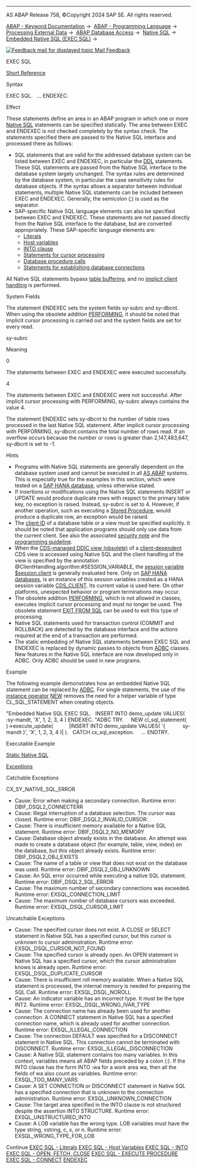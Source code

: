   

* * *

AS ABAP Release 758, ©Copyright 2024 SAP SE. All rights reserved.

[ABAP - Keyword Documentation](javascript:call_link\('abenabap.htm'\)) →  [ABAP - Programming Language](javascript:call_link\('abenabap_reference.htm'\)) →  [Processing External Data](javascript:call_link\('abenabap_language_external_data.htm'\)) →  [ABAP Database Access](javascript:call_link\('abendb_access.htm'\)) →  [Native SQL](javascript:call_link\('abennative_sql.htm'\)) →  [Embedded Native SQL (EXEC SQL)](javascript:call_link\('abennativesql.htm'\)) → 

 [![](Mail.gif?object=Mail.gif "Feedback mail for displayed topic") Mail Feedback](mailto:f1_help@sap.com?subject=Feedback%20on%20ABAP%20Documentation&body=Document:%20EXEC%20SQL%2C%20ABAPEXEC%2C%20758%0D%0A%0D%0AError:%0D%0A%0D%0A%0D%0A%0D%0ASuggestion%20for%20improvement:)

EXEC SQL

[Short Reference](javascript:call_link\('abapexec_sql_shortref.htm'\))

Syntax

EXEC SQL.
  ...
ENDEXEC.

Effect

These statements define an area in an ABAP program in which one or more [Native SQL](javascript:call_link\('abennative_sql_glosry.htm'\) "Glossary Entry") statements can be specified statically. The area between EXEC and ENDEXEC is not checked completely by the syntax check. The statements specified there are passed to the Native SQL interface and processed there as follows:

-   SQL statements that are valid for the addressed database system can be listed between EXEC and ENDEXEC, in particular the [DDL](javascript:call_link\('abenddl_glosry.htm'\) "Glossary Entry") statements. These SQL statements are passed from the Native SQL interface to the database system largely unchanged. The syntax rules are determined by the database system, in particular the case sensitivity rules for database objects. If the syntax allows a separator between individual statements, multiple Native SQL statements can be included between EXEC and ENDEXEC. Generally, the semicolon (;) is used as the separator.
-   SAP-specific Native SQL language elements can also be specified between EXEC and ENDEXEC. These statements are not passed directly from the Native SQL interface to the database, but are converted appropriately. These SAP-specific language elements are:
    -   [Literals](javascript:call_link\('abapexec_literal.htm'\))
    -   [Host variables](javascript:call_link\('abapexec_host.htm'\))
    -   [INTO clause](javascript:call_link\('abapexec_into.htm'\))
    -   [Statements for cursor processing](javascript:call_link\('abapexec_cursor.htm'\))
    -   [Database procedure calls](javascript:call_link\('abapexec_procedure.htm'\))
    -   [Statements for establishing database connections](javascript:call_link\('abapexec_connection.htm'\))

All Native SQL statements bypass [table buffering](javascript:call_link\('abentable_buffering_glosry.htm'\) "Glossary Entry"), and no [implicit client handling](javascript:call_link\('abenabap_sql_client_handling.htm'\)) is performed.

System Fields

The statement ENDEXEC sets the system fields sy-subrc and sy-dbcnt. When using the obsolete addition [PERFORMING](javascript:call_link\('abapexec_implicit.htm'\)), it should be noted that implicit cursor processing is carried out and the system fields are set for every read.

sy-subrc

Meaning

0

The statements between EXEC and ENDEXEC were executed successfully.

4

The statements between EXEC and ENDEXEC were not successful. After implicit cursor processing with PERFORMING, sy-subrc always contains the value 4.

The statement ENDEXEC sets sy-dbcnt to the number of table rows processed in the last Native SQL statement. After implicit cursor processing with PERFORMING, sy-dbcnt contains the total number of rows read. If an overflow occurs because the number or rows is greater than 2,147,483,647, sy-dbcnt is set to -1.

Hints

-   Programs with Native SQL statements are generally dependent on the database system used and cannot be executed in all [AS ABAP](javascript:call_link\('abenas_abap_glosry.htm'\) "Glossary Entry") systems. This is especially true for the examples in this section, which were tested on a [SAP HANA database](javascript:call_link\('abenhana_database_glosry.htm'\) "Glossary Entry"), unless otherwise stated.
-   If insertions or modifications using the Native SQL statements INSERT or UPDATE would produce duplicate rows with respect to the primary table key, no exception is raised. Instead, sy-subrc is set to 4. However, if another operation, such as executing a [Stored Procedure](javascript:call_link\('abenstored_procedure_glosry.htm'\) "Glossary Entry"), would produce a duplicate row, an exception would be raised.
-   The [client ID](javascript:call_link\('abenclient_identifier_glosry.htm'\) "Glossary Entry") of a database table or a view must be specified explicitly. It should be noted that application programs should only use data from the current client. See also the associated [security note](javascript:call_link\('abenclient_dependent_scrty.htm'\)) and the [programming guideline](javascript:call_link\('abenclient_handling_guidl.htm'\) "Guideline").
-   When the [CDS-managed DDIC view (obsolete)](javascript:call_link\('abencds_mngdddic_view_glosry.htm'\) "Glossary Entry") of a [client-dependent](javascript:call_link\('abencds_view_client_handling_v1.htm'\)) CDS view is accessed using Native SQL and the client handling of the view is specified by the annotation @ClientHandling.algorithm:#SESSION\_VARIABLE, the [session variable](javascript:call_link\('abensession_variable_glosry.htm'\) "Glossary Entry") [$session.client](javascript:call_link\('abencds_session_variable_v1.htm'\)) is generally evaluated here. Only on [SAP HANA databases](javascript:call_link\('abenhana_database_glosry.htm'\) "Glossary Entry"), is an instance of this session variables created as a HANA session variable [CDS\_CLIENT](javascript:call_link\('abenhana_session_variables.htm'\)). Its current value is used here. On other platforms, unexpected behavior or program terminations may occur.
-   The obsolete addition [PERFORMING](javascript:call_link\('abapexec_implicit.htm'\)), which is not allowed in classes, executes implicit cursor processing and must no longer be used. The obsolete statement [EXIT FROM SQL](javascript:call_link\('abapexit_sql.htm'\)) can be used to exit this type of processing.
-   Native SQL statements used for transaction control (COMMIT and ROLLBACK) are detected by the database interface and the actions required at the end of a transaction are performed.
-   The static embedding of Native SQL statements between EXEC SQL and ENDEXEC is replaced by dynamic passes to objects from [ADBC](javascript:call_link\('abenadbc.htm'\)) classes. New features in the Native SQL interface are now developed only in ADBC. Only ADBC should be used in new programs.

Example

The following example demonstrates how an embedded Native SQL statement can be replaced by [ADBC](javascript:call_link\('abenadbc.htm'\)). For single statements, the use of the [instance operator](javascript:call_link\('abeninstance_operator_glosry.htm'\) "Glossary Entry") [NEW](javascript:call_link\('abenconstructor_expression_new.htm'\)) removes the need for a helper variable of type CL\_SQL\_STATEMENT when creating objects.

"Embedded Native SQL
EXEC SQL.
  INSERT INTO demo\_update VALUES( :sy-mandt, 'X', 1, 2, 3, 4 )
ENDEXEC.
"ADBC
TRY.
    NEW cl\_sql\_statement( )->execute\_update(
          |INSERT INTO demo\_update VALUES( '{
           sy-mandt }', 'X', 1, 2, 3, 4 )| ).
  CATCH cx\_sql\_exception.
    ...
ENDTRY.

Executable Example

[Static Native SQL](javascript:call_link\('abennative_sql_abexa.htm'\))

[Exceptions](javascript:call_link\('abenabap_language_exceptions.htm'\))

Catchable Exceptions

CX\_SY\_NATIVE\_SQL\_ERROR

-   Cause: Error when making a secondary connection.
    Runtime error: DBIF\_DSQL2\_CONNECTERR
-   Cause: Illegal interruption of a database selection. The cursor was closed.
    Runtime error: DBIF\_DSQL2\_INVALID\_CURSOR:
-   Cause: There is insufficient memory available for a Native SQL statement.
    Runtime error: DBIF\_DSQL2\_NO\_MEMORY
-   Cause: Database object already exists in the database. An attempt was made to create a database object (for example, table, view, index) on the database, but this object already exists.
    Runtime error: DBIF\_DSQL2\_OBJ\_EXISTS
-   Cause: The name of a table or view that does not exist on the database was used.
    Runtime error: DBIF\_DSQL2\_OBJ\_UNKNOWN
-   Cause: An SQL error occurred while executing a native SQL statement.
    Runtime error: DBIF\_DSQL2\_SQL\_ERROR
-   Cause: The maximum number of secondary connections was exceeded.
    Runtime error: EXSQL\_CONNECTION\_LIMIT
-   Cause: The maximum number of database cursors was exceeded.
    Runtime error: EXSQL\_DSQL\_CURSOR\_LIMIT

Uncatchable Exceptions

-   Cause: The specified cursor does not exist. A CLOSE or SELECT statement in Native SQL has a specified cursor, but this cursor is unknown to cursor administration.
    Runtime error: EXSQL\_DSQL\_CURSOR\_NOT\_FOUND
-   Cause: The specified cursor is already open. An OPEN statement in Native SQL has a specified cursor, which the cursor administration knows is already open.
    Runtime error: EXSQL\_DSQL\_DUPLICATE\_CURSOR
-   Cause: There is insufficient roll memory available. When a Native SQL statement is processed, the internal memory is needed for preparing the SQL Call.
    Runtime error: EXSQL\_DSQL\_NOROLL
-   Cause: An indicator variable has an incorrect type. It must be the type INT2.
    Runtime error: EXSQL\_DSQL\_WRONG\_IVAR\_TYPE
-   Cause: The connection name has already been used for another connection. A CONNECT statement in Native SQL has a specified connection name, which is already used for another connection.
    Runtime error: EXSQL\_ILLEGAL\_CONNECTION
-   Cause: The connection DEFAULT was specified for a DISCONNECT statement in Native SQL. This connection cannot be terminated with DISCONNECT.
    Runtime error: EXSQL\_ILLEGAL\_DISCONNECTION
-   Cause: A Native SQL statement contains too many variables. In this context, variables means all ABAP fields preceded by a colon (:). If the INTO clause has the form INTO :wa for a work area wa, then all the fields of wa also count as variables.
    Runtime error: EXSQL\_TOO\_MANY\_VARS
-   Cause: A SET CONNECTION or DISCONNECT statement in Native SQL has a specified connection that is unknown to the connection administration.
    Runtime error: EXSQL\_UNKNOWN\_CONNECTION
-   Cause: The target area specified in the INTO clause is not structured despite the assertion INTO STRUCTURE.
    Runtime error: EXSQL\_UNSTRUCTURED\_INTO
-   Cause: A LOB variable has the wrong type. LOB variables must have the type string, xstring, c, x, or n.
    Runtime error: EXSQL\_WRONG\_TYPE\_FOR\_LOB

Continue
[EXEC SQL - Literals](javascript:call_link\('abapexec_literal.htm'\))
[EXEC SQL - Host Variables](javascript:call_link\('abapexec_host.htm'\))
[EXEC SQL - INTO](javascript:call_link\('abapexec_into.htm'\))
[EXEC SQL - OPEN, FETCH, CLOSE](javascript:call_link\('abapexec_cursor.htm'\))
[EXEC SQL - EXECUTE PROCEDURE](javascript:call_link\('abapexec_procedure.htm'\))
[EXEC SQL - CONNECT](javascript:call_link\('abapexec_connection.htm'\))
[ENDEXEC](javascript:call_link\('abapendexec.htm'\))